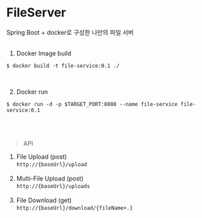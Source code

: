 # FileServer

Spring Boot + docker로 구성한 나만의 파일 서버
<br><br>


1. Docker Image build

```
$ docker build -t file-service:0.1 ./
```
<br>


2. Docker run

```
$ docker run -d -p $TARGET_PORT:8080 --name file-service file-service:0.1
```
<br>

<br>

> API<br>
1. File Upload (post)<br>
```http://{baseUrl}/upload``` <br><br>
2. Multi-File Upload (post)<br> ```http://{baseUrl}/uploads``` <br><br>
3. File Download (get)<br>```http://{baseUrl}/download/{fileName+.}```
